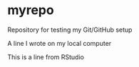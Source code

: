 # myrepo
Repository for testing my Git/GitHub setup

A line I wrote on my local computer  

This is a line from RStudio